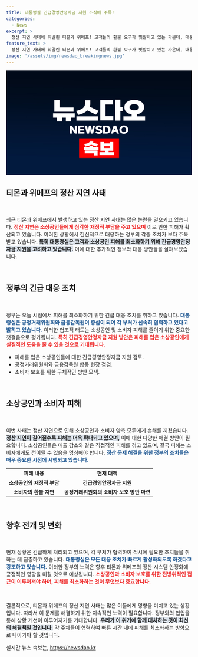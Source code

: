 ```yaml
---
title: 대통령실 긴급경영안정자금 지원 소식에 주목!
categories:
  - News
excerpt: >
  정산 지연 사태에 휘말린 티몬과 위메프! 고객들의 환불 요구가 빗발치고 있는 가운데, 대통령실이 긴급경영안정자금 지원을 검토하며 대응에 나섰다. 소상공인과 소비자 피해 최소화의 행보가 주목된다!
feature_text: >
  정산 지연 사태에 휘말린 티몬과 위메프! 고객들의 환불 요구가 빗발치고 있는 가운데, 대통령실이 긴급경영안정자금 지원을 검토하며 대응에 나섰다. 소상공인과 소비자 피해 최소화의 행보가 주목된다!
image: '/assets/img/newsdao_breakingnews.jpg'
---
```


<p><img src="/assets/img/newsdao_breakingnews.jpg" alt="koreaapp 속보" /></p>

<h2 data-ke-size="size26">티몬과 위메프의 정산 지연 사태</h2>

<p data-ke-size="size16">&nbsp;</p>

<p>최근 티몬과 위메프에서 발생하고 있는 정산 지연 사태는 많은 논란을 일으키고 있습니다. <b><span style="color: #ee2323;">정산 지연은 소상공인들에게 심각한 재정적 부담을 주고 있으며</span></b> 이로 인한 피해가 확산되고 있습니다. 이러한 상황에서 헌신적으로 대응하는 정부의 각종 조치가 보다 주목받고 있습니다. <b><span style="background-color: #21538527;">특히 대통령실은 고객과 소상공인 피해를 최소화하기 위해 긴급경영안정자금 지원을 고려하고 있습니다.</span></b> 이에 대한 추가적인 정보와 대응 방안들을 살펴보겠습니다.</p>

<p data-ke-size="size16">&nbsp;</p>

<h2 data-ke-size="size26">정부의 긴급 대응 조치</h2>

<p data-ke-size="size16">&nbsp;</p>

<p>정부는 오늘 시점에서 피해를 최소화하기 위한 긴급 대응 조치를 취하고 있습니다. <b><span style="color: #1a5490;">대통령실은 공정거래위원회와 금융감독원이 중심이 되어 각 부처가 신속히 협력하고 있다고 밝히고 있습니다.</span></b> 이러한 협조적 태도는 소상공인 및 소비자 피해를 줄이기 위한 중요한 첫걸음으로 평가됩니다. <b><span style="color: #ee2323;">특히 긴급경영안정자금 지원 방안은 피해를 입은 소상공인에게 실질적인 도움을 줄 수 있을 것으로 기대됩니다.</span></b> </p>

<ul>
    <li>피해를 입은 소상공인들에 대한 긴급경영안정자금 지원 검토.</li>
    <li>공정거래위원회와 금융감독원 합동 현장 점검.</li>
    <li>소비자 보호를 위한 구체적인 방안 모색.</li>
</ul>

<p data-ke-size="size16">&nbsp;</p>

<h2 data-ke-size="size26">소상공인과 소비자 피해</h2>

<p data-ke-size="size16">&nbsp;</p>

<p>이번 사태는 정산 지연으로 인해 소상공인과 소비자 양측 모두에게 손해를 끼쳤습니다. <b><span style="background-color: #21538527;">정산 지연이 길어질수록 피해는 더욱 확대되고 있으며,</span></b> 이에 대한 다양한 해결 방안이 필요합니다. 소상공인들은 매출 감소와 같은 직접적인 피해를 겪고 있으며, 결국 피해는 소비자에게도 전이될 수 있음을 명심해야 합니다. <b><span style="color: #1a5490;">정산 문제 해결을 위한 정부의 조치들은 매우 중요한 시점에 시행되고 있습니다.</span></b></p>

<table>
    <tr>
        <td style="text-align: center; height: 17px;"><b>피해 내용</b></td>
        <td style="text-align: center; height: 17px;"><b>현재 대책</b></td>
    </tr>
    <tr>
        <td style="text-align: center; height: 17px;"><b>소상공인의 재정적 부담</b></td>
        <td style="text-align: center; height: 17px;"><b>긴급경영안정자금 지원</b></td>
    </tr>
    <tr>
        <td style="text-align: center; height: 17px;"><b>소비자의 환불 지연</b></td>
        <td style="text-align: center; height: 17px;"><b>공정거래위원회의 소비자 보호 방안 마련</b></td>
    </tr>
</table>

<p data-ke-size="size16">&nbsp;</p>

<h2 data-ke-size="size26">향후 전개 및 변화</h2>

<p data-ke-size="size16">&nbsp;</p>

<p>현재 상황은 긴급하게 처리되고 있으며, 각 부처가 협력하여 적시에 필요한 조치들을 취하는 데 집중하고 있습니다. <b><span style="color: #1a5490;">대통령실은 모든 대응 조치가 빠르게 활성화되도록 하겠다고 강조하고 있습니다.</span></b> 이러한 정부의 노력은 향후 티몬과 위메프의 정산 시스템 안정화에 긍정적인 영향을 미칠 것으로 예상됩니다. <b><span style="color: #ee2323;">소상공인과 소비자 보호를 위한 전방위적인 접근이 이루어져야 하며, 피해를 최소화하는 것이 무엇보다 중요합니다.</span></b></p>

<p data-ke-size="size16">&nbsp;</p>

<p>결론적으로, 티몬과 위메프의 정산 지연 사태는 많은 이들에게 영향을 미치고 있는 상황입니다. 따라서 이 문제를 해결하기 위한 지속적인 노력이 필요합니다. 정부와의 협업을 통해 상황 개선이 이루어지기를 기대합니다. <b><span style="background-color: #21538527;">우리가 이 위기에 함께 대처하는 것이 최선의 해결책일 것입니다.</span></b> 각 주체들이 협력하여 빠른 시간 내에 피해를 최소화하는 방향으로 나아가야 할 것입니다. </p>
실시간 뉴스 속보는, <a href="https://newsdao.kr" rel="dofollow">https://newsdao.kr</a>


